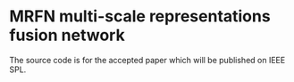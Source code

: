 # MRFN multi-scale representations fusion network
The source code is for the accepted paper which will be published on IEEE SPL. 
